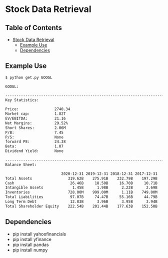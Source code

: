 <!-- markdown-toc start - Don't edit this section. Run M-x markdown-toc-refresh-toc -->
# Stock Data Retrieval

## Table of Contents

- [Stock Data Retrieval](#stock-data-retrieval)
    - [Example Use](#example-use)
    - [Dependencies](#dependencies)

<!-- markdown-toc end -->

## Example Use

```bash
$ python get.py GOOGL

GOOGL:

--------------------------------------------------------------------------------
Key Statistics:

Price:                2740.34
Market cap:           1.82T
EV/EBITDA:            21.16
Net Margins:          29.52%
Short Shares:         2.06M
P/B:                  7.45
P/S:                  None
forward PE:           24.38
Beta:                 1.07
Dividend Yield:       None

--------------------------------------------------------------------------------
Balance Sheet:

                         2020-12-31 2019-12-31 2018-12-31 2017-12-31
Total Assets                319.62B    275.91B    232.79B    197.29B
Cash                         26.46B     18.50B     16.70B     10.71B
Intangible Assets             1.45B      1.98B      2.22B      2.69B
Inventories                 728.00M    999.00M      1.11B    749.00M
Total Liabilities            97.07B     74.47B     55.16B     44.79B
Long Term Debt               12.83B      3.96B      3.95B      3.94B
Total Shareholder Equity    222.54B    201.44B    177.63B    152.50B
```

## Dependencies

- pip install yahoofinancials
- pip install yfinance
- pip install pandas
- pip install numpy
